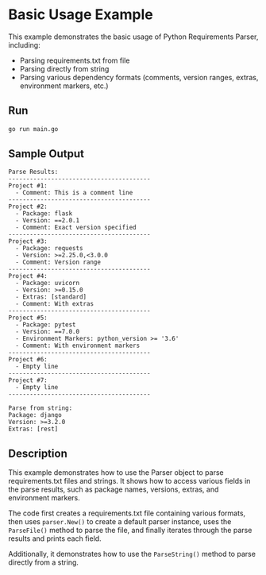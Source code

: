 # Basic Usage Example

This example demonstrates the basic usage of Python Requirements Parser, including:

- Parsing requirements.txt from file
- Parsing directly from string
- Parsing various dependency formats (comments, version ranges, extras, environment markers, etc.)

## Run

```bash
go run main.go
```

## Sample Output

```
Parse Results:
----------------------------------------
Project #1:
  - Comment: This is a comment line
----------------------------------------
Project #2:
  - Package: flask
  - Version: ==2.0.1
  - Comment: Exact version specified
----------------------------------------
Project #3:
  - Package: requests
  - Version: >=2.25.0,<3.0.0
  - Comment: Version range
----------------------------------------
Project #4:
  - Package: uvicorn
  - Version: >=0.15.0
  - Extras: [standard]
  - Comment: With extras
----------------------------------------
Project #5:
  - Package: pytest
  - Version: ==7.0.0
  - Environment Markers: python_version >= '3.6'
  - Comment: With environment markers
----------------------------------------
Project #6:
  - Empty line
----------------------------------------
Project #7:
  - Empty line
----------------------------------------

Parse from string:
Package: django
Version: >=3.2.0
Extras: [rest]
```

## Description

This example demonstrates how to use the Parser object to parse requirements.txt files and strings. It shows how to access various fields in the parse results, such as package names, versions, extras, and environment markers.

The code first creates a requirements.txt file containing various formats, then uses `parser.New()` to create a default parser instance, uses the `ParseFile()` method to parse the file, and finally iterates through the parse results and prints each field.

Additionally, it demonstrates how to use the `ParseString()` method to parse directly from a string.